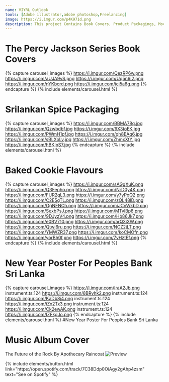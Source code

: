 ```yaml
---
name: VIYRL Outlook
tools: [Adobe illustrator,adobe photoshop,Freelancing]
image: https://i.imgur.com/p4K971d.png
description: This project Contains Book Covers, Product Packagings, Mockups, Music Album Covers Done By ME :)
---
```


# The Percy Jackson Series Book Covers

{% capture carousel_images %}
https://i.imgur.com/QezRP6w.png
https://i.imgur.com/aUJA9vS.png
https://i.imgur.com/Uq5n6i2.png
https://i.imgur.com/nYKbcrd.png
https://i.imgur.com/ici5a6g.png
{% endcapture %}
{% include elements/carousel.html %}

# Srilankan Spice Packaging 
{% capture carousel_images %}
https://i.imgur.com/BBMA78q.jpg
https://i.imgur.com/Qzwbdbf.jpg
https://i.imgur.com/9X3toEK.jpg
https://i.imgur.com/PWmH1pf.jpg
https://i.imgur.com/qh8EAq6.jpg
https://i.imgur.com/sBLXoLv.jpg
https://i.imgur.com/ZhmxXtY.jpg
https://i.imgur.com/hBKipS7.jpg
{% endcapture %}
{% include elements/carousel.html %}

# Baked Cookie Flavours
{% capture carousel_images %}
https://i.imgur.com/sAGgXuK.png
https://i.imgur.com/Q3Fepho.png
https://i.imgur.com/NrD0y4K.png
https://i.imgur.com/FUR2qL3.png
https://i.imgur.com/y7yPoQ2.png
https://i.imgur.com/C2E5gTL.png
https://i.imgur.com/zQL48lD.png
https://i.imgur.com/GgNFNCh.png
https://i.imgur.com/JCnWkbD.png
https://i.imgur.com/SexbPsJ.png
https://i.imgur.com/MTvlBp8.png
https://i.imgur.com/9DJyzV4.png
https://i.imgur.com/Hb86Jk7.png
https://i.imgur.com/e0BV710.png
https://i.imgur.com/arQ3iXW.png
https://i.imgur.com/Qtwj6ru.png
https://i.imgur.com/NCZ2jLT.png
https://i.imgur.com/YMWZR37.png
https://i.imgur.com/koCMOfn.png
https://i.imgur.com/yorBh0f.png
https://i.imgur.com/7vHztEf.png
{% endcapture %}
{% include elements/carousel.html %}

# New Year Poster For Peoples Bank Sri Lanka

{% capture carousel_images %}
https://i.imgur.com/IraA2Jb.png
instrument.ts:124 https://i.imgur.com/8BRvhk2.png
instrument.ts:124 https://i.imgur.com/KaDb8j4.png
instrument.ts:124 https://i.imgur.com/iZx2Tx3.png
instrument.ts:124 https://i.imgur.com/Ck2ewAK.png
instrument.ts:124 https://i.imgur.com/IZFkgJo.png
{% endcapture %}
{% include elements/carousel.html %}
#New Year Poster For Peoples Bank Sri Lanka

# Music Album Cover
The Future of the Rock By Apothecary Raincoat
![Preview](https://i.imgur.com/ZeWt1hY.jpg)

<p class="text-center">
{% include elements/button.html link="https://open.spotify.com/track/7C38Ddp0OiAgy2gAhp4zsm" text="See on Spotify" %}
</p>
